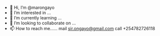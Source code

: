 - 👋 Hi, I’m @marongayo
- 👀 I’m interested in ...
- 🌱 I’m currently learning ...
- 💞️ I’m looking to collaborate on ...
- 📫 How to reach me...... 
          mail sir.ongayo@gmail.com
          call +254782726118

<!---
marongayo/marongayo is a ✨ special ✨ repository because its `README.md` (this file) appears on your GitHub profile.
You can click the Preview link to take a look at your changes.
--->
